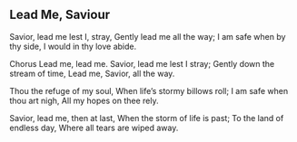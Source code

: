 ## Lead Me, Saviour

Savior, lead me lest I, stray,
Gently lead me all the way;
I am safe when by thy side,
I would in thy love abide.

Chorus
Lead me, lead me.
Savior, lead me lest I stray;
Gently down the stream of time,
Lead me, Savior, all the way.

Thou the refuge of my soul,
When life’s stormy billows roll;
I am safe when thou art nigh,
All my hopes on thee rely. 

Savior, lead me, then at last,
When the storm of life is past;
To the land of endless day,
Where all tears are wiped away.